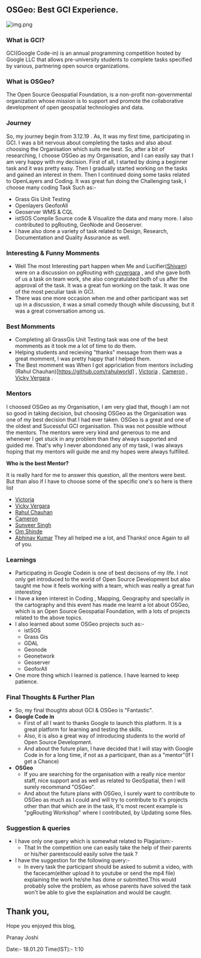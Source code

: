 ## OSGeo: Best GCI Experience.
![img.png]({{site.baseurl}}/image.png)
### What is GCI?
GCI(Google Code-in) is an annual programming competition hosted by Google LLC that allows pre-university students to complete tasks specified by various, partnering open source organizations.
### What is OSGeo?
The Open Source Geospatial Foundation, is a non-profit non-governmental organization whose mission is to support and promote the collaborative development of open geospatial technologies and data.
### Journey
So, my journey begin from 3.12.19 . As, It was my first time, participating in GCI. I was a bit nervous about completing the tasks and also about choosing the Organisation which suits me best. So, after a bit of researching, I choose OSGeo as my Organisation, and I can easily say that I am very happy with my decision. First of all, I started by doing a beginner task and it was pretty easy. Then I gradually started working on the tasks and gained an interest in them. Then I continued doing some tasks related to OpenLayers and Coding.
It was great fun doing the Challenging task, I choose many coding Task Such as:-
* Grass Gis Unit Testing
* Openlayers GeoforAll
* Geoserver WMS & CQL
* istSOS Compile Source code & Visualize the data
and many more. I also contributed to pgRouting, GeoNode and Geoserver.
* I have also done a variety of task related to Design, Research, Documentation and Quality Assurance as well.

### Interesting & Funny Momments
* Well The most Interesting part happen when Me and Lucifier([Shivam](https://github.com/ShivamRai2003)) were on a discussion on pgRouting with [cvvergara](https://github.com/cvvergara) , and she gave both of us a task on team work, she also congratulated both of us after the approval of the task. It was a great fun working on the task. It was one of the most peculiar task in GCI.
* There was one more occasion when me and other participant was set up in a discussion, it was a small comedy though while discussing, but it was a great conversation among us.

### Best Momments
* Completing all GrassGis Unit Testing task was one of the best momments as it took me a lot of time to do them.
* Helping students and recieving "thanks" message from them was a great momment, I was pretty happy that I helped them.
* The Best momment was When I got appriciation from mentors including (Rahul Chauhan)[https://github.com/rahulworld] , [Victoria](https://github.com/vrautenbach) , [Cameron](https://github.com/CamGreen) , [Vicky Vergara](https://github.com/cvvergara) .

### Mentors
I choosed OSGeo as my Organisation, I am very glad that, though I am not so good in taking decision, but choosing OSGeo as the Organisation was one of my best decision that I had ever taken. OSGeo is a great and one of the oldest and Sucessful GCI organisation.
This was not possible without the mentors.
The mentors were very kind and generous to me and whenever I get stuck in any problem than they always supported and guided me. That's why I never abondoned any of my task, I was always hoping that my mentors will guide me and my hopes were always fulfilled.

**Who is the best Mentor?**

It is really hard for me to answer this question, all the mentors were best. But than also if I have to choose some of the specific one's so here is there list
* [Victoria](https://github.com/vrautenbach)
* [Vicky Vergara](https://github.com/cvvergara)
* [Rahul Chauhan](https://github.com/rahulworld)
* [Cameron](https://github.com/CamGreen)
* [Sunveer Singh](https://github.com/SunveerSingh)
* [Om Shinde](https://github.com/omshinde)
* [Abhinav Kumar](https://github.com/Abby3017)
They all helped me a lot, and Thanks! once Again to all of you.

### Learnings
* Participating in Google Codein is one of best decisons of my life. I not only get introduced to the world of Open Source Development but also taught me how it feels working with a team, which was really a great fun interesting
* I have a keen interest in Coding , Mapping, Geography and specially in the cartography and this event has made me learnt a lot about OSGeo, which is an  Open Source Geospatial Foundation, with a lots of projects related to the above topics. 
* I also learned about some OSGeo projects such as:-
  * istSOS
  * Grass Gis
  * GDAL
  * Geonode
  * Geonetwork
  * Geoserver
  * GeoforAll
* One more thing which I learned is patience. I have learned to keep patience.

### Final Thoughts & Further Plan
* So, my final thoughts about GCI & OSGeo is "Fantastic".
* **Google Code in**
  * First of all I want to thanks Google to launch this platform. It is a great platform for learning and testing the skills.
  * Also, it is also a great way of introducing students to the world of Open Source Development.
  * And about the future plan, I have decided that I will stay with Google Code in for a long time, if not as a participant, than as a "mentor"(If I get a Chance)
* **OSGeo**
  * If you are searching for the organisation with a really nice mentor staff, nice support and as well as related to GeoSpatial, then I will surely recommand "OSGeo".
  * And about the future plans with OSGeo, I surely want to contribute to OSGeo as much as I could and will try to contribute to it's projects other than that which are in the task, It's most recent example is "pgRouting Workshop" where I contributed, by Updating some files.

### Suggestion & queries
* I have only one query which is somewhat related to Plagiarism:-
  * That In the competition one can easily take the help of their parents or his/her parentscould easily solve the task ?
* I have the suggestion for the following query:-
  * In every task the participant should be asked to submit a video, with the facecam(either upload it to youtube or send the mp4 file) explaining the work he/she has done or submitted.This would probably solve the problem, as whose parents have solved the task won't be able to give the explaination and would be caught.

## Thank you,
Hope you enjoyed this blog,

Pranay Joshi

Date:- 18.01.20    Time(IST):- 1:10
